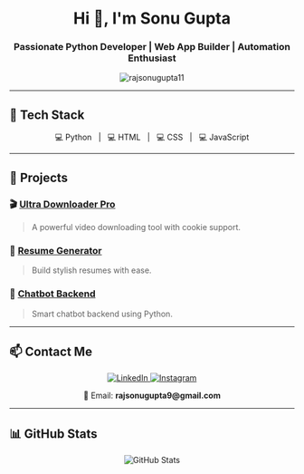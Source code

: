 <h1 align="center">Hi 👋, I'm Sonu Gupta</h1>
<h3 align="center">Passionate Python Developer | Web App Builder | Automation Enthusiast</h3>

<p align="center">
  <img src="https://komarev.com/ghpvc/?username=rajsonugupta11&label=Profile%20views&color=0e75b6&style=flat" alt="rajsonugupta11" />
</p>

---

## 🔧 Tech Stack

<p align="center">
  💻 Python &nbsp; | &nbsp;
  💻 HTML &nbsp; | &nbsp;
  💻 CSS &nbsp; | &nbsp;
  💻 JavaScript
</p>

---

## 🚀 Projects

### 🎬 [Ultra Downloader Pro](https://github.com/rajsonugupta11/video-downloader)
> A powerful video downloading tool with cookie support.

### 📝 [Resume Generator](https://github.com/rajsonugupta11/resume-generator)
> Build stylish resumes with ease.

### 🤖 [Chatbot Backend](https://github.com/rajsonugupta11/chatbot-backend)
> Smart chatbot backend using Python.

---

## 📫 Contact Me

<p align="center">
  <a href="https://www.linkedin.com/in/sonu-kumar-836688279/" target="_blank">
    <img alt="LinkedIn" src="https://img.shields.io/badge/LinkedIn-blue?style=for-the-badge&logo=linkedin" />
  </a>
  <a href="https://instagram.com/rajsonugupta11" target="_blank">
    <img alt="Instagram" src="https://img.shields.io/badge/Instagram-purple?style=for-the-badge&logo=instagram" />
  </a>
</p>

<p align="center">
  📧 Email: <strong>rajsonugupta9@gmail.com</strong>
</p>

---

## 📊 GitHub Stats

<p align="center">
  <img src="https://github-readme-stats.vercel.app/api?username=rajsonugupta11&show_icons=true&theme=radical" alt="GitHub Stats" />
</p>
